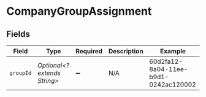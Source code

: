 # CompanyGroupAssignment


## Fields

| Field                                | Type                                 | Required                             | Description                          | Example                              |
| ------------------------------------ | ------------------------------------ | ------------------------------------ | ------------------------------------ | ------------------------------------ |
| `groupId`                            | *Optional<? extends String>*         | :heavy_minus_sign:                   | N/A                                  | 60d2fa12-8a04-11ee-b9d1-0242ac120002 |